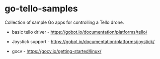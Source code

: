 # go-tello-samples
Collection of sample Go apps for controlling a Tello drone.


* basic tello driver - https://gobot.io/documentation/platforms/tello/

* Joystick support - https://gobot.io/documentation/platforms/joystick/

* gocv - https://gocv.io/getting-started/linux/

